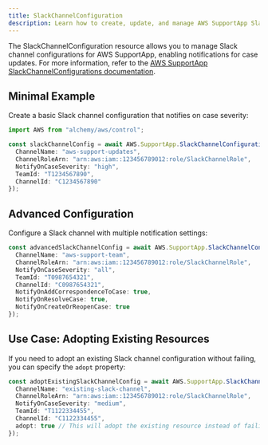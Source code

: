 ```yaml
---
title: SlackChannelConfiguration
description: Learn how to create, update, and manage AWS SupportApp SlackChannelConfigurations using Alchemy Cloud Control.
---
```


The SlackChannelConfiguration resource allows you to manage Slack channel configurations for AWS SupportApp, enabling notifications for case updates. For more information, refer to the [AWS SupportApp SlackChannelConfigurations documentation](https://docs.aws.amazon.com/supportapp/latest/userguide/).

## Minimal Example

Create a basic Slack channel configuration that notifies on case severity:

```ts
import AWS from "alchemy/aws/control";

const slackChannelConfig = await AWS.SupportApp.SlackChannelConfiguration("basicSlackChannelConfig", {
  ChannelName: "aws-support-updates",
  ChannelRoleArn: "arn:aws:iam::123456789012:role/SlackChannelRole",
  NotifyOnCaseSeverity: "high",
  TeamId: "T1234567890",
  ChannelId: "C1234567890"
});
```

## Advanced Configuration

Configure a Slack channel with multiple notification settings:

```ts
const advancedSlackChannelConfig = await AWS.SupportApp.SlackChannelConfiguration("advancedSlackChannelConfig", {
  ChannelName: "aws-support-team",
  ChannelRoleArn: "arn:aws:iam::123456789012:role/SlackChannelRole",
  NotifyOnCaseSeverity: "all",
  TeamId: "T0987654321",
  ChannelId: "C0987654321",
  NotifyOnAddCorrespondenceToCase: true,
  NotifyOnResolveCase: true,
  NotifyOnCreateOrReopenCase: true
});
```

## Use Case: Adopting Existing Resources

If you need to adopt an existing Slack channel configuration without failing, you can specify the `adopt` property:

```ts
const adoptExistingSlackChannelConfig = await AWS.SupportApp.SlackChannelConfiguration("adoptExistingSlackChannelConfig", {
  ChannelName: "existing-slack-channel",
  ChannelRoleArn: "arn:aws:iam::123456789012:role/SlackChannelRole",
  NotifyOnCaseSeverity: "medium",
  TeamId: "T1122334455",
  ChannelId: "C1122334455",
  adopt: true // This will adopt the existing resource instead of failing
});
```